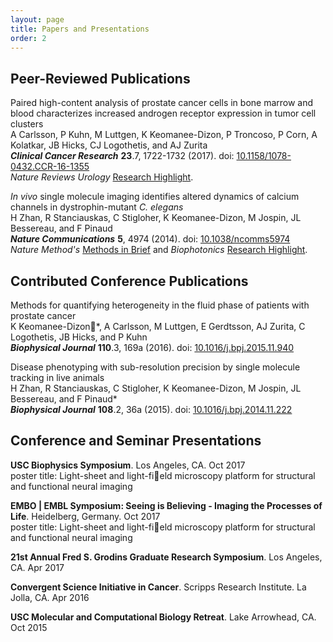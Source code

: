 ```yaml
---
layout: page
title: Papers and Presentations
order: 2
---
```


## Peer-Reviewed Publications

Paired high-content analysis of prostate cancer cells in bone marrow and blood characterizes increased androgen receptor expression in tumor cell clusters<br/>
A Carlsson, P Kuhn, M Luttgen, K Keomanee-Dizon, P Troncoso, P Corn, A Kolatkar, JB Hicks, CJ Logothetis, and AJ Zurita<br/>
***Clinical Cancer Research*** **23**.7, 1722-1732 (2017).  doi: [10.1158/1078-0432.CCR-16-1355](http://clincancerres.aacrjournals.org/content/23/7/1722)<br/>
*Nature Reviews Urology* [Research Highlight](https://www.nature.com/articles/nrurol.2016.219).

*In vivo* single molecule imaging identifies altered dynamics of calcium channels in dystrophin-mutant *C. elegans*<br/>
H Zhan, R Stanciauskas, C Stigloher, K Keomanee-Dizon, M Jospin, JL Bessereau, and F Pinaud<br/>
***Nature Communications*** **5**, 4974 (2014).  doi: [10.1038/ncomms5974](https://www.nature.com/articles/ncomms5974)<br/>
*Nature Method's* [Methods in Brief](https://www.nature.com/articles/nmeth.3154) and *Biophotonics* [Research Highlight](https://www.photonics.com/a56693/Fluorescence_Technique_Probes_Muscular_Dystrophy).

## Contributed Conference Publications

Methods for quantifying heterogeneity in the fluid phase of patients with prostate cancer<br/>
K Keomanee-Dizon\*, A Carlsson, M Luttgen, E Gerdtsson, AJ Zurita, C Logothetis, JB Hicks, and P Kuhn<br/>
***Biophysical Journal*** **110**.3, 169a (2016). doi: [10.1016/j.bpj.2015.11.940](http://www.cell.com/biophysj/abstract/S0006-3495(15)02123-2)

Disease phenotyping with sub-resolution precision by single molecule tracking in live animals<br/>
H Zhan, R Stanciauskas, C Stigloher, K Keomanee-Dizon, M Jospin, JL Bessereau, and F Pinaud\*<br/>
***Biophysical Journal*** **108**.2, 36a (2015). doi: [10.1016/j.bpj.2014.11.222](http://www.cell.com/biophysj/abstract/S0006-3495(14)01431-3)

## Conference and Seminar Presentations

**USC Biophysics Symposium**. Los Angeles, CA. Oct 2017<br/>
poster title: Light-sheet and light-field microscopy platform for structural and functional neural imaging

**EMBO | EMBL Symposium: Seeing is Believing - Imaging the Processes of Life**. Heidelberg, Germany.
Oct 2017<br/>
poster title: Light-sheet and light-field microscopy platform for structural and functional neural imaging

**21st Annual Fred S. Grodins Graduate Research Symposium**. Los Angeles, CA. Apr 2017

**Convergent Science Initiative in Cancer**. Scripps Research Institute. La Jolla, CA. Apr 2016

**USC Molecular and Computational Biology Retreat**. Lake Arrowhead, CA. Oct 2015
